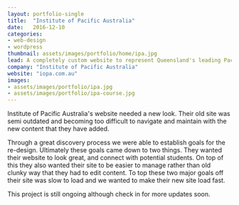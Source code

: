 ```yaml
---
layout: portfolio-single
title:  "Institute of Pacific Australia"
date:   2016-12-10
categories:
- web-design
- wordpress
thumbnail: assets/images/portfolio/home/ipa.jpg
lead: A completely custom website to represent Queensland's leading Pacifika Education provider.
company: "Institute of Pacific Australia"
website: "iopa.com.au"
images:
- assets/images/portfolio/ipa.jpg
- assets/images/portfolio/ipa-course.jpg
---
```


Institute of Pacific Australia's website needed a new look. Their old site was semi outdated and becoming too difficult to navigate and maintain with the new content that they have added.

Through a great discovery process we were able to establish goals for the re-design. Ultimately these goals came down to two things. They wanted their website to look great, and connect with potential students. On top of this they also wanted their site to be easier to manage rather than old clunky way that they had to edit content. To top these two major goals off their site was slow to load and we wanted to make their new site load fast.

This project is still ongoing although check in for more updates soon.

